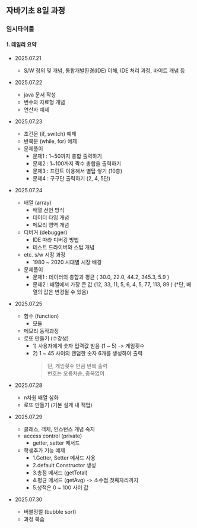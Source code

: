 ## 자바기초 8일 과정


### 임시타이틀

#### 1. 데일리 요약
- 2025.07.21 
    * S/W 정의 및 개념, 통합개발환경(IDE) 이해, IDE 처리 과정, 바이트 개념 등

- 2025.07.22
    * java 문서 작성
    * 변수와 자료형 개념
    * 연산자 예제

- 2025.07.23
    * 조건문 (if, switch) 예제    
    * 반복문 (while, for) 예제
    * 문제풀이
        * 문제1 : 1~50까지 총합 출력하기
        * 문제2 : 1~100까지 짝수 총합을 출력하기
        * 문제3 : 프린트 이용해서 별탑 쌓기 (10층)
        * 문제4 : 구구단 출력하기 (2, 4, 5단)

- 2025.07.24
    * 배열 (array)
        - 배열 선언 방식
        - 데이터 타입 개념
        - 메모리 영역 개념
    * 디버거 (debugger)
        - IDE 따라 디버깅 방법
        - 테스트 드라이버와 스텁 개념
    * etc. s/w 시장 과정
        - 1980 ~ 2020 시대별 시장 배경
    * 문제풀이
        * 문제1 : 데이터의 총합과 평균 ( 30.0, 22.0, 44.2, 345.3, 5.9 )
        * 문제2 : 배열에서 가장 큰 값 (12, 33, 11, 5, 6, 4, 5, 77, 113, 89 ) (*단, 배열의 값은 변경될 수 있음)

- 2025.07.25
    * 함수 (function)
        - 모듈
    * 메모리 동작과정
    * 로또 만들기 (수강생)
        * 1)&nbsp;사용자에게 숫자 입력값 받음 (1 ~ 5) -> 게임횟수
        * 2)&nbsp;1 ~ 45 사이의 랜덤한 숫자 6개를 생성하여 출력
            > 단, 게임횟수 만큼 반복 출력 <br>
            > 번호는 오름차순, 중복없이

- 2025.07.28
    * n차원 배열 심화
    * 로또 만들기 (기본 설계 내 잭업)

- 2025.07.29
    * 클래스, 객체, 인스턴스 개념 숙지
    * access control (private)
        - getter, setter 메서드
    * 학생추가 기능 예제
        * 1.Getter, Setter 메서드 사용
        * 2.default Constructor 생성
        * 3.총점 메서드 (getTotal)
        * 4.평균 메서드 (getAvg) -> 소수점 첫째자리까지 
        * 5.성적은 0 ~ 100 사이 값




- 2025.07.30
    * 버블정렬 (bubble sort)
    * 과정 복습